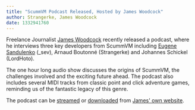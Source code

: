 ```yaml
---
title: "ScummVM Podcast Released, Hosted by James Woodcock"
author: Strangerke, James Woodcock
date: 1332941760
---
```


Freelance Journalist [James Woodcock](https://twitter.com/jameswoodcock) recently released a podcast, where he interviews three key developers from ScummVM including [Eugene Sandulenko](https://twitter.com/_sev) (\_sev), Arnaud Boutonné (Strangerke) and Johannes Schickel (LordHoto).

The one hour long audio show discusses the origins of ScummVM, the challenges involved and the exciting future ahead. The podcast also includes several MIDI tracks from classic point and click adventure games, reminding us of the fantastic legacy of this genre.

The podcast can be [streamed](http://www.jameswoodcock.co.uk/2012/02/27/podcast-32-scummvm-eugene-sandulenko-arnaud-boutonne-and-johannes-schickel/) or [downloaded](http://www.jameswoodcock.co.uk/2012/02/27/podcast-32-scummvm-eugene-sandulenko-arnaud-boutonne-and-johannes-schickel/) from [James' own website](http://www.jameswoodcock.co.uk/2012/02/27/podcast-32-scummvm-eugene-sandulenko-arnaud-boutonne-and-johannes-schickel/).
